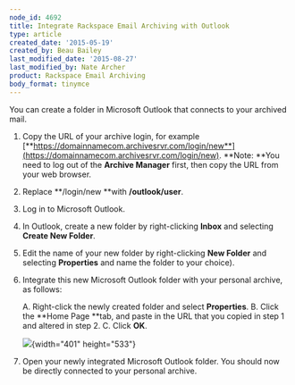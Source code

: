 ```yaml
---
node_id: 4692
title: Integrate Rackspace Email Archiving with Outlook
type: article
created_date: '2015-05-19'
created_by: Beau Bailey
last_modified_date: '2015-08-27'
last_modified_by: Nate Archer
product: Rackspace Email Archiving
body_format: tinymce
---
```


You can create a folder in Microsoft Outlook that connects to your
archived mail.

1.  Copy the URL of your archive login, for example
    [**https://domainnamecom.archivesrvr.com/login/new**](https://domainnamecom.archivesrvr.com/login/new).
    **Note: **You need to log out of the **Archive Manager** first, then
    copy the URL from your web browser.

2.  Replace **/login/new **with **/outlook/user**.

3.  Log in to Microsoft Outlook.

4.  In Outlook, create a new folder by right-clicking **Inbox** and
    selecting **Create New Folder**.

5.  Edit the name of your new folder by right-clicking **New Folder**
    and selecting **Properties** and name the folder to your choice).
6.  Integrate this new Microsoft Outlook folder with your personal
    archive, as follows:

    A.  Right-click the newly created folder and select **Properties**.
    B.  Click the **Home Page **tab, and paste in the URL that you
        copied in step 1 and altered in step 2.
    C.  Click **OK**.

    ![](https://8026b2e3760e2433679c-fffceaebb8c6ee053c935e8915a3fbe7.ssl.cf2.rackcdn.com/field/image/Integrate%20Archiving%20with%20Outlook%201A.png){width="401"
    height="533"}

7.  Open your newly integrated Microsoft Outlook folder.
    You should now be directly connected to your personal archive.



